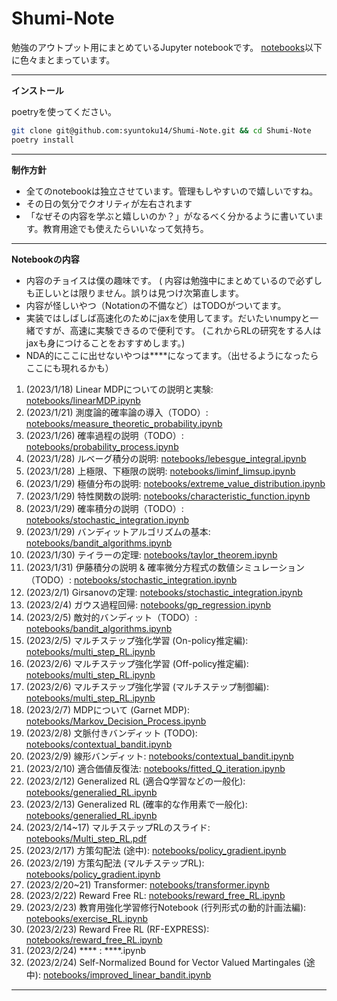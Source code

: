 # Shumi-Note

勉強のアウトプット用にまとめているJupyter notebookです。
[notebooks](notebooks/)以下に色々まとまっています。

---

**インストール**

poetryを使ってください。

```bash
git clone git@github.com:syuntoku14/Shumi-Note.git && cd Shumi-Note
poetry install
```

---

**制作方針**

* 全てのnotebookは独立させています。管理もしやすいので嬉しいですね。
* その日の気分でクオリティが左右されます
* 「なぜその内容を学ぶと嬉しいのか？」がなるべく分かるように書いています。教育用途でも使えたらいいなって気持ち。

---

**Notebookの内容**

* 内容のチョイスは僕の趣味です。
( 内容は勉強中にまとめているので必ずしも正しいとは限りません。誤りは見つけ次第直します。
* 内容が怪しいやつ（Notationの不備など）はTODOがついてます。
* 実装ではしばしば高速化のためにjaxを使用してます。だいたいnumpyと一緒ですが、高速に実験できるので便利です。 (これからRLの研究をする人はjaxも身につけることをおすすめします。)
* NDA的にここに出せないやつは****になってます。（出せるようになったらここにも現れるかも）

1. (2023/1/18) Linear MDPについての説明と実験: [notebooks/linearMDP.ipynb](notebooks/linearMDP.ipynb)
2. (2023/1/21) 測度論的確率論の導入（TODO）: [notebooks/measure_theoretic_probability.ipynb](notebooks/measure_theoretic_probability.ipynb)
3. (2023/1/26) 確率過程の説明（TODO）: [notebooks/probability_process.ipynb](notebooks/probability_process.ipynb)
4. (2023/1/28) ルベーグ積分の説明: [notebooks/lebesgue_integral.ipynb](notebooks/lebesgue_integral.ipynb)
5. (2023/1/28) 上極限、下極限の説明: [notebooks/liminf_limsup.ipynb](notebooks/liminf_limsup.ipynb)
6. (2023/1/29) 極値分布の説明: [notebooks/extreme_value_distribution.ipynb](notebooks/extreme_value_distribution.ipynb)
7. (2023/1/29) 特性関数の説明: [notebooks/characteristic_function.ipynb](notebooks/characteristic_function.ipynb)
8. (2023/1/29) 確率積分の説明（TODO）: [notebooks/stochastic_integration.ipynb](notebooks/stochastic_integration.ipynb)
9. (2023/1/29) バンディットアルゴリズムの基本: [notebooks/bandit_algorithms.ipynb](notebooks/bandit_algorithms.ipynb)
10. (2023/1/30) テイラーの定理: [notebooks/taylor_theorem.ipynb](notebooks/taylor_theorem.ipynb)
11. (2023/1/31) 伊藤積分の説明 & 確率微分方程式の数値シミュレーション（TODO）: [notebooks/stochastic_integration.ipynb](notebooks/stochastic_integration.ipynb)
12. (2023/2/1) Girsanovの定理: [notebooks/stochastic_integration.ipynb](notebooks/stochastic_integration.ipynb)
13. (2023/2/4) ガウス過程回帰: [notebooks/gp_regression.ipynb](notebooks/gp_regression.ipynb)
14. (2023/2/5) 敵対的バンディット（TODO）: [notebooks/bandit_algorithms.ipynb](notebooks/bandit_algorithms.ipynb)
15. (2023/2/5) マルチステップ強化学習 (On-policy推定編): [notebooks/multi_step_RL.ipynb](notebooks/multi_step_RL.ipynb)
16. (2023/2/6) マルチステップ強化学習 (Off-policy推定編): [notebooks/multi_step_RL.ipynb](notebooks/multi_step_RL.ipynb)
17. (2023/2/6) マルチステップ強化学習 (マルチステップ制御編): [notebooks/multi_step_RL.ipynb](notebooks/multi_step_RL.ipynb)
18. (2023/2/7) MDPについて (Garnet MDP): [notebooks/Markov_Decision_Process.ipynb](notebooks/Markov_Decision_Process.ipynb)
19. (2023/2/8) 文脈付きバンディット (TODO): [notebooks/contextual_bandit.ipynb](notebooks/contextual_bandit.ipynb)
21. (2023/2/9) 線形バンディット: [notebooks/contextual_bandit.ipynb](notebooks/contextual_bandit.ipynb)
22. (2023/2/10) 適合価値反復法: [notebooks/fitted_Q_iteration.ipynb](notebooks/fitted_Q_iteration.ipynb)
23. (2023/2/12) Generalized RL (適合Q学習などの一般化): [notebooks/generalied_RL.ipynb](notebooks/generalized_RL.ipynb)
24. (2023/2/13) Generalized RL (確率的な作用素で一般化): [notebooks/generalied_RL.ipynb](notebooks/generalized_RL.ipynb)
25. (2023/2/14~17) マルチステップRLのスライド: [notebooks/Multi_step_RL.pdf](notebooks/Multi_step_RL.pdf)
26. (2023/2/17) 方策勾配法 (途中): [notebooks/policy_gradient.ipynb](notebooks/policy_gradient.ipynb)
27. (2023/2/19) 方策勾配法 (マルチステップRL): [notebooks/policy_gradient.ipynb](notebooks/policy_gradient.ipynb)
28. (2023/2/20~21) Transformer: [notebooks/transformer.ipynb](notebooks/transformer.ipynb)
29. (2023/2/22) Reward Free RL: [notebooks/reward_free_RL.ipynb](notebooks/reward_free_RL.ipynb)
30. (2023/2/23) 教育用強化学習修行Notebook (行列形式の動的計画法編): [notebooks/exercise_RL.ipynb](notebooks/exercise_RL.ipynb)
31. (2023/2/23) Reward Free RL (RF-EXPRESS): [notebooks/reward_free_RL.ipynb](notebooks/reward_free_RL.ipynb)
32. (2023/2/24) **** : ****.ipynb
33. (2023/2/24) Self-Normalized Bound for Vector Valued Martingales (途中): [notebooks/improved_linear_bandit.ipynb](notebooks/improved_linear_bandit.ipynb) 

---
